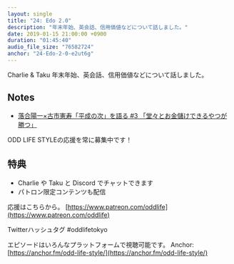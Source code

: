 ```yaml
---
layout: single
title: "24: Edo 2.0"
description: "年末年始、英会話、信用価値などについて話しました。"
date: 2019-01-15 21:00:00 +0900
duration: "01:45:40"
audio_file_size: "76582724"
anchor: "24-Edo-2-0-e2ut6g"
---
```

Charlie & Taku
年末年始、英会話、信用価値などについて話しました。

## Notes
- [落合陽一×古市憲寿「平成の次」を語る #3 「堂々とお金儲けできるやつが勝つ」](http://bunshun.jp/articles/-/10200)

ODD LIFE STYLEの応援を常に募集中です！

## 特典
- Charlie や Taku と Discord でチャットできます
- パトロン限定コンテンツも配信

応援はこちらから。
[https://www.patreon.com/oddlife](https://www.patreon.com/oddlife)

Twitterハッシュタグ #oddlifetokyo

エピソードはいろんなプラットフォームで視聴可能です。
Anchor: [https://anchor.fm/odd-life-style/](https://anchor.fm/odd-life-style/)
